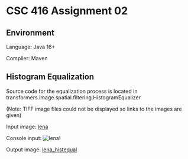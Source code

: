 # CSC 416 Assignment 02 #

## Environment ##
Language: Java 16+

Compiler: Maven

## Histogram Equalization ##
Source code for the equalization process is located in
transformers.image.spatial.filtering.HistogramEqualizer

(Note: TIFF image files could not be displayed so links to the images are given)

Input image: [lena](images/lena.tif)

Console input: ![lena!](images/report/console_input.png)

Output image: [lena_histequal](images/lena_histequal.tiff)
